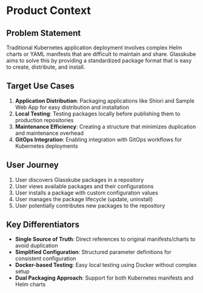 # Product Context

## Problem Statement
Traditional Kubernetes application deployment involves complex Helm charts or YAML manifests that are difficult to maintain and share. Glasskube aims to solve this by providing a standardized package format that is easy to create, distribute, and install.

## Target Use Cases
1. **Application Distribution**: Packaging applications like Shiori and Sample Web App for easy distribution and installation
2. **Local Testing**: Testing packages locally before publishing them to production repositories
3. **Maintenance Efficiency**: Creating a structure that minimizes duplication and maintenance overhead
4. **GitOps Integration**: Enabling integration with GitOps workflows for Kubernetes deployments

## User Journey
1. User discovers Glasskube packages in a repository
2. User views available packages and their configurations
3. User installs a package with custom configuration values
4. User manages the package lifecycle (update, uninstall)
5. User potentially contributes new packages to the repository

## Key Differentiators
- **Single Source of Truth**: Direct references to original manifests/charts to avoid duplication
- **Simplified Configuration**: Structured parameter definitions for consistent configuration
- **Docker-based Testing**: Easy local testing using Docker without complex setup
- **Dual Packaging Approach**: Support for both Kubernetes manifests and Helm charts
